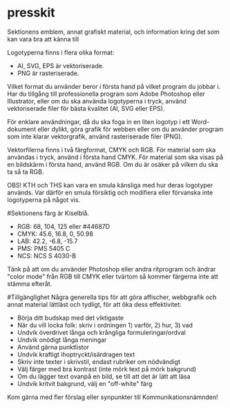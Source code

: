 # presskit
Sektionens emblem, annat grafiskt material, och information kring det som kan vara bra att känna till

Logotyperna finns i flera olika format:
* AI, SVG, EPS är vektoriserade.
* PNG är rasteriserade.

Vilket format du använder beror i första hand på vilket program du jobbar i. 
Har du tillgång till professionella program som Adobe Photoshop eller Illustrator,
eller om du ska använda logotyperna i tryck, använd vektoriserade filer för bästa
kvalitet (AI, SVG eller EPS).

För enklare användningar, då du ska foga in en liten logotyp i ett Word-dokument
eller dylikt, göra grafik för webben eller om du använder program som inte klarar
vektorgrafik, använd rasteriserade filer (PNG).

Vektorfilerna finns i två färgformat, CMYK och RGB. För material som ska användas
i tryck, använd i första hand CMYK. För material som ska visas på en bildskärm
i första hand, använd RGB. Om du är osäker på vilken du ska ta så ta RGB.

OBS! KTH och THS kan vara en smula känsliga med hur deras logotyper används. Var
därför en smula försiktig och modifiera eller förvanska inte logotyperna på
något vis.

#Sektionens färg är Kiselblå.

* RGB: 68, 104, 125 eller #44687D
* CMYK: 45.6, 16.8, 0, 50.98
* LAB: 42.2, -6.8, -15.7
* PMS: PMS 5405 C
* NCS: NCS S 4030-B

Tänk på att om du använder Photoshop eller andra ritprogram och ändrar 
"color mode" från RGB till CMYK eller tvärtom så kommer färgerna inte
att stämma efteråt.

#Tillgänglighet
Några generella tips för att göra affischer, webbgrafik och annat material 
lättläst och tydligt, för att öka dess effektivitet:

* Börja ditt budskap med det viktigaste
* När du vill locka folk: skriv i ordningen 1) varför, 2) hur, 3) vad
* Undvik överdrivet långa och krångliga formuleringar/ordval
* Undvik onödigt långa meningar
* Använd gärna punktlistor
* Undvik kraftigt ihoptryckt/isärdragen text
* Skriv inte texter i skrivstil, endast rubriker om nödvändigt
* Välj färger med bra kontrast (inte mörk text på mörk bakgrund)
* Om du lägger text ovanpå en bild, se till att det är lätt att läsa
* Undvik kritvit bakgrund, välj en "off-white" färg

Kom gärna med fler förslag eller synpunkter till Kommunikationsnämnden!
